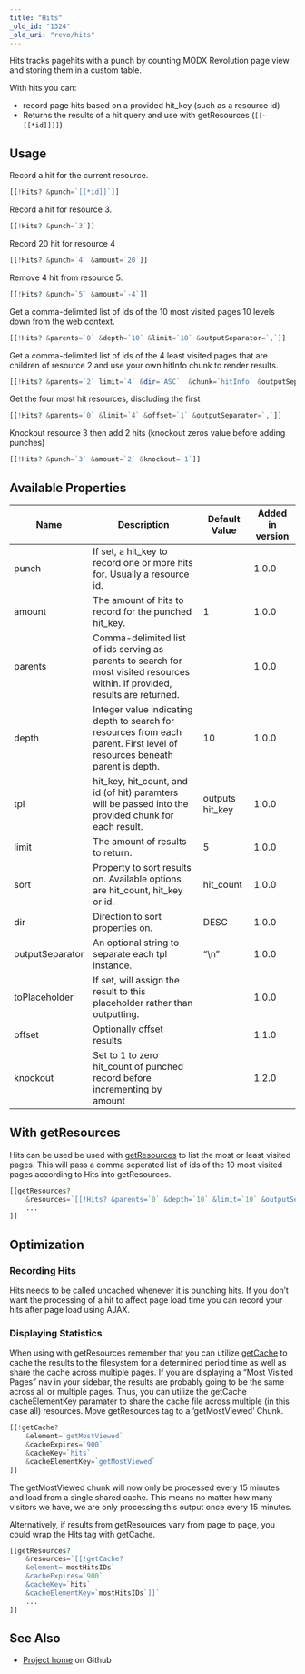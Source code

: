 ```yaml
---
title: "Hits"
_old_id: "1324"
_old_uri: "revo/hits"
---
```


Hits tracks pagehits with a punch by counting MODX Revolution page view and storing them in a custom table.

With hits you can:

- record page hits based on a provided hit\_key (such as a resource id)
- Returns the results of a hit query and use with getResources (`[[~[[*id]]]]`)

## Usage

Record a hit for the current resource.

``` php
[[!Hits? &punch=`[[*id]]`]]
```

Record a hit for resource 3.

``` php
[[!Hits? &punch=`3`]]
```

Record 20 hit for resource 4

``` php
[[!Hits? &punch=`4` &amount=`20`]]
```

Remove 4 hit from resource 5.

``` php
[[!Hits? &punch=`5` &amount=`-4`]]
```

Get a comma-delimited list of ids of the 10 most visited pages 10 levels down from the web context.

``` php
[[!Hits? &parents=`0` &depth=`10` &limit=`10` &outputSeparator=`,`]]
```

Get a comma-delimited list of ids of the 4 least visited pages that are children of resource 2 and use your own hitInfo chunk to render results.

``` php
[[!Hits? &parents=`2` limit=`4` &dir=`ASC`  &chunk=`hitInfo` &outputSeparator=`,`]]
```

Get the four most hit resources, discluding the first

``` php
[[!Hits? &parents=`0` &limit=`4` &offset=`1` &outputSeparator=`,`]]
```

Knockout resource 3 then add 2 hits (knockout zeros value before adding punches)

``` php
[[!Hits? &punch=`3` &amount=`2` &knockout=`1`]]
```

## Available Properties

| Name            | Description                                                                                                                    | Default Value    | Added in version |
| --------------- | ------------------------------------------------------------------------------------------------------------------------------ | ---------------- | ---------------- |
| punch           | If set, a hit\_key to record one or more hits for. Usually a resource id.                                                      |                  | 1.0.0            |
| amount          | The amount of hits to record for the punched hit\_key.                                                                         | 1                | 1.0.0            |
| parents         | Comma-delimited list of ids serving as parents to search for most visited resources within. If provided, results are returned. |                  | 1.0.0            |
| depth           | Integer value indicating depth to search for resources from each parent. First level of resources beneath parent is depth.     | 10               | 1.0.0            |
| tpl             | hit\_key, hit\_count, and id (of hit) paramters will be passed into the provided chunk for each result.                        | outputs hit\_key | 1.0.0            |
| limit           | The amount of results to return.                                                                                               | 5                | 1.0.0            |
| sort            | Property to sort results on. Available options are hit\_count, hit\_key or id.                                                 | hit\_count       | 1.0.0            |
| dir             | Direction to sort properties on.                                                                                               | DESC             | 1.0.0            |
| outputSeparator | An optional string to separate each tpl instance.                                                                              | “\\n”            | 1.0.0            |
| toPlaceholder   | If set, will assign the result to this placeholder rather than outputting.                                                     |                  | 1.0.0            |
| offset          | Optionally offset results                                                                                                      |                  | 1.1.0            |
| knockout        | Set to 1 to zero hit\_count of punched record before incrementing by amount                                                    |                  | 1.2.0            |

## With getResources

Hits can be used be used with [getResources](http://rtfm.modx.com/display/ADDON/getResources) to list the most or least visited pages. This will pass a comma seperated list of ids of the 10 most visited pages according to Hits into getResources.

``` php
[[getResources?
    &resources=`[[!Hits? &parents=`0` &depth=`10` &limit=`10` &outputSeparator=`,`]]`
    ...
]]
```

## Optimization

### Recording Hits

Hits needs to be called uncached whenever it is punching hits. If you don’t want the processing of a hit to affect page load time you can record your hits after page load using AJAX.

### Displaying Statistics

When using with getResources remember that you can utilize [getCache](https://github.com/opengeek/getCache/wiki) to cache the results to the filesystem for a determined period time as well as share the cache across multiple pages. If you are displaying a “Most Visited Pages” nav in your sidebar, the results are probably going to be the same across all or multiple pages. Thus, you can utilize the getCache cacheElementKey paramater to share the cache file across multiple (in this case all) resources. Move getResources tag to a ‘getMostViewed’ Chunk.

``` php
[[!getCache?
    &element=`getMostViewed`
    &cacheExpires=`900`
    &cacheKey=`hits`
    &cacheElementKey=`getMostViewed`
]]
```

The getMostViewed chunk will now only be processed every 15 minutes and load from a single shared cache. This means no matter how many visitors we have, we are only processing this output once every 15 minutes.

Alternatively, if results from getResources vary from page to page, you could wrap the Hits tag with getCache.

``` php
[[getResources?
    &resources=`[[!getCache?
    &element=`mostHitsIDs`
    &cacheExpires=`900`
    &cacheKey=`hits`
    &cacheElementKey=`mostHitsIDs`]]`
    ...
]]
```

## See Also

- [Project home](https://github.com/jpdevries/hits) on Github
